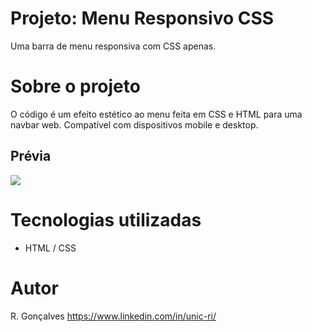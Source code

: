 # Projeto: Menu Responsivo CSS

Uma barra de menu responsiva com CSS apenas.

# Sobre o projeto

O código é um efeito estético ao menu feita em CSS e HTML para uma navbar web. Compatível com dispositivos mobile e desktop.


## Prévia

<img src= "./menu-responsivo.gif">

# Tecnologias utilizadas

- HTML / CSS

# Autor

R. Gonçalves
https://www.linkedin.com/in/unic-ri/

